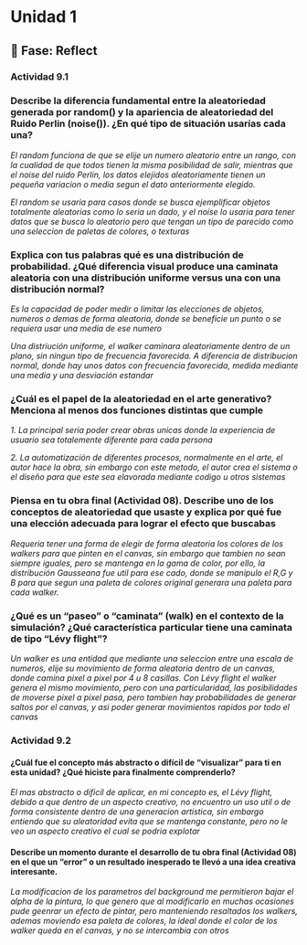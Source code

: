 # Unidad 1
## 🤔 Fase: Reflect

### Actividad 9.1


### Describe la diferencia fundamental entre la aleatoriedad generada por random() y la apariencia de aleatoriedad del Ruido Perlin (noise()). ¿En qué tipo de situación usarías cada una?

*El random funciona de que se elije un numero aleatorio entre un rango, con la cualidad de que todos tienen la misma posibilidad de salir, mientras que el noise del ruido Perlin, los datos elejidos aleatoriamente tienen un pequeña variacion o media segun el dato anteriormente elegido.*

*El random se usaria para casos donde se busca ejemplificar objetos totalmente aleatorias como lo seria un dado, y el noise lo usaria para tener datos que se busca lo aleatorio pero que tengan un tipo de parecido como una seleccion de paletas de colores, o texturas*

### Explica con tus palabras qué es una distribución de probabilidad. ¿Qué diferencia visual produce una caminata aleatoria con una distribución uniforme versus una con una distribución normal?

*Es la capacidad de poder medir o limitar las elecciones de objetos, numeros o demas de forma aleatoria, donde se beneficie un punto o se requiera usar una media de ese numero*

*Una distriución uniforme, el walker caminara aleatoriamente dentro de un plano, sin ningun tipo de frecuencia favorecida. A diferencia de distribucion normal, donde hay unos datos con frecuencia favorecida, medida mediante una media y una desviación estandar*

### ¿Cuál es el papel de la aleatoriedad en el arte generativo? Menciona al menos dos funciones distintas que cumple

*1. La principal seria poder crear obras unicas donde la experiencia de usuario sea totalemente diferente para cada persona*

*2. La automatización de diferentes procesos, normalmente en el arte, el autor hace la obra, sin embargo con este metodo, el autor crea el sistema o el diseño para que este sea elavorada mediante codigo u otros sistemas*

### Piensa en tu obra final (Actividad 08). Describe uno de los conceptos de aleatoriedad que usaste y explica por qué fue una elección adecuada para lograr el efecto que buscabas

*Requeria tener una forma de elegir de forma aleatoria los colores de los walkers para que pinten en el canvas, sin embargo que tambien no sean siempre iguales, pero se mantenga en la gama de color, por ello, la distribución Gausseana fue util para ese cado, donde se manipulo el R,G y B para que segun una paleta de colores original generara una paleta para cada walker.*

### ¿Qué es un “paseo” o “caminata” (walk) en el contexto de la simulación? ¿Qué característica particular tiene una caminata de tipo “Lévy flight”?

*Un walker es una entidad que mediante una seleccion entre una escala de numeros, elije su movimiento de forma aleatoria dentro de un canvas, donde camina pixel a pixel por 4 u 8 casillas. Con Lévy flight el walker genera el mismo movimiento, pero con una particularidad, las posibilidades de moverse pixel a pixel pasa, pero tambien hay probabilidades de generar saltos por el canvas, y asi poder generar movimientos rapidos por todo el canvas*


### Actividad 9.2


#### ¿Cuál fue el concepto más abstracto o difícil de “visualizar” para ti en esta unidad? ¿Qué hiciste para finalmente comprenderlo?

*El mas abstracto o dificil de aplicar, en mi concepto es, el Lévy flight, debido a que dentro de un aspecto creativo, no encuentro un uso util o de forma consistente dentro de una generacion artistica, sin embargo entiendo que su aleatoridad evita que se mantenga constante, pero no le veo un aspecto creativo el cual se podria explotar*

#### Describe un momento durante el desarrollo de tu obra final (Actividad 08) en el que un “error” o un resultado inesperado te llevó a una idea creativa interesante.

*La modificacion de los parametros del background me permitieron bajar el alpha de la pintura, lo que genero que al modificarlo en muchas ocasiones pude geenrar un efecto de pintar, pero manteniendo resaltados los walkers, ademas moviendo esa paleta de colores, la ideal donde el color de los walker queda en el canvas, y no se intercambia con otros*
